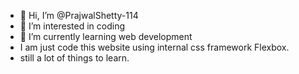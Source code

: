 - 👋 Hi, I’m @PrajwalShetty-114
- 👀 I’m interested in coding
- 🌱 I’m currently learning web development
- I am just code this website using internal css framework Flexbox.
- still a lot of things to learn.

<!---
PrajwalShetty-114/PrajwalShetty-114 is a ✨ special ✨ repository because its `README.md` (this file) appears on your GitHub profile.
You can click the Preview link to take a look at your changes.
--->

